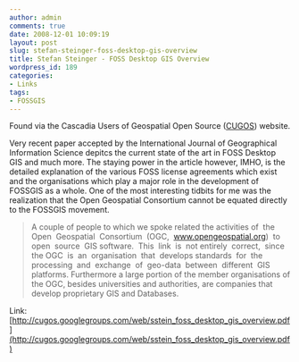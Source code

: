 ```yaml
---
author: admin
comments: true
date: 2008-12-01 10:09:19
layout: post
slug: stefan-steinger-foss-desktop-gis-overview
title: Stefan Steinger - FOSS Desktop GIS Overview
wordpress_id: 189
categories:
- Links
tags:
- FOSSGIS
---
```


Found via the Cascadia Users of Geospatial Open Source ([CUGOS](http://groups.google.com/group/cugos)) website.

Very recent paper accepted by the International Journal of Geographical Information Science depitcs the current state of the art in FOSS Desktop GIS and much more. The staying power in the article however, IMHO, is the detailed explanation of the various FOSS license agreements <!-- more --> which exist and the organisations which play a major role in the development of FOSSGIS as a whole. One of the most interesting tidbits for me was the realization that the Open Geospatial Consortium cannot be equated directly to the FOSSGIS movement.


> A couple of people to which we spoke related the activities of  the  Open  Geospatial  Consortium  (OGC,  www.opengeospatial.org)  to  open  source  GIS software.  This  link  is  not entirely  correct,  since  the OGC  is  an  organisation  that  develops standards  for  the processing  and  exchange  of  geo-data  between  different  GIS  platforms. Furthermore a large portion of the member organisations of the OGC, besides universities and authorities, are companies that develop proprietary GIS and Databases.


Link: [http://cugos.googlegroups.com/web/sstein_foss_desktop_gis_overview.pdf](http://cugos.googlegroups.com/web/sstein_foss_desktop_gis_overview.pdf)
